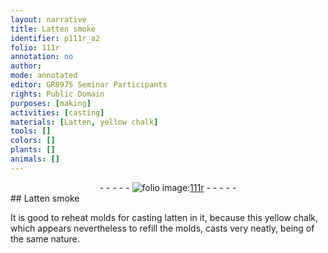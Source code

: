 ```yaml
---
layout: narrative
title: Latten smoke
identifier: p111r_a2
folio: 111r
annotation: no
author:
mode: annotated
editor: GR8975 Seminar Participants
rights: Public Domain
purposes: [making]
activities: [casting]
materials: [Latten, yellow chalk]
tools: []
colors: []
plants: []
animals: []
---
```


 <div class="folio" align="center">- - - - - <a href="http://gallica.bnf.fr/ark:/12148/btv1b10500001g/f227.image" target="_blank"><img src="https://cu-mkp.github.io/GR8975-edition/assets/photo-icon.png" alt="folio image: " style="display:inline-block; margin-bottom:-3px;"/>111r</a> - - - - - </div>  <span class="activity"></span> 
## <span class="material">Latten</span> smoke

 
It is good to reheat molds for casting latten in it, because this <span class="material">yellow chalk</span>, which appears nevertheless to refill the molds, casts very neatly, being of the same nature.
 